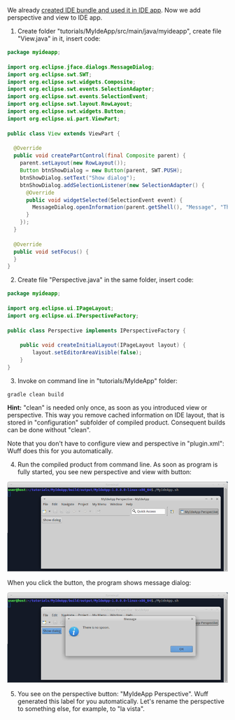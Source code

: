 We already [created IDE bundle and used it in IDE app](Create-IDE-bundle-and-use-it-in-IDE-app). Now we add perspective and view to IDE app.

1. Create folder "tutorials/MyIdeApp/src/main/java/myideapp", create file "View.java" in it, insert code:

  ```java
  package myideapp;

  import org.eclipse.jface.dialogs.MessageDialog;
  import org.eclipse.swt.SWT;
  import org.eclipse.swt.widgets.Composite;
  import org.eclipse.swt.events.SelectionAdapter;
  import org.eclipse.swt.events.SelectionEvent;
  import org.eclipse.swt.layout.RowLayout;
  import org.eclipse.swt.widgets.Button;
  import org.eclipse.ui.part.ViewPart;

  public class View extends ViewPart {

    @Override
    public void createPartControl(final Composite parent) {
      parent.setLayout(new RowLayout());
      Button btnShowDialog = new Button(parent, SWT.PUSH);
      btnShowDialog.setText("Show dialog");
      btnShowDialog.addSelectionListener(new SelectionAdapter() {
        @Override
        public void widgetSelected(SelectionEvent event) {
          MessageDialog.openInformation(parent.getShell(), "Message", "There is no spoon.");
        }
      });
    }

    @Override
    public void setFocus() {
    }
  }
  ```

2. Create file "Perspective.java" in the same folder, insert code:

  ```java
  package myideapp;

  import org.eclipse.ui.IPageLayout;
  import org.eclipse.ui.IPerspectiveFactory;

  public class Perspective implements IPerspectiveFactory {

	  public void createInitialLayout(IPageLayout layout) {
		  layout.setEditorAreaVisible(false);
	  }
  }
  ```

3. Invoke on command line in "tutorials/MyIdeApp" folder:

  ```shell
  gradle clean build
  ```

  **Hint:** "clean" is needed only once, as soon as you introduced view or perspective. This way you remove cached information on IDE layout, that is stored in "configuration" subfolder of compiled product. Consequent builds can be done without "clean".

  Note that you don't have to configure view and perspective in "plugin.xml": Wuff does this for you automatically.

4. Run the compiled product from command line. As soon as program is fully started, you see new perspective and view with button:

  ![IdeApp-5-run-1](images/IdeApp-5-run-1.png "IdeApp-5-run-1")

  When you click the button, the program shows message dialog:

  ![IdeApp-5-run-2](images/IdeApp-5-run-2.png "IdeApp-5-run-2")

5. You see on the perspective button: "MyIdeApp Perspective". Wuff generated this label for you automatically. Let's rename the perspective to something else, for example, to "la vista".